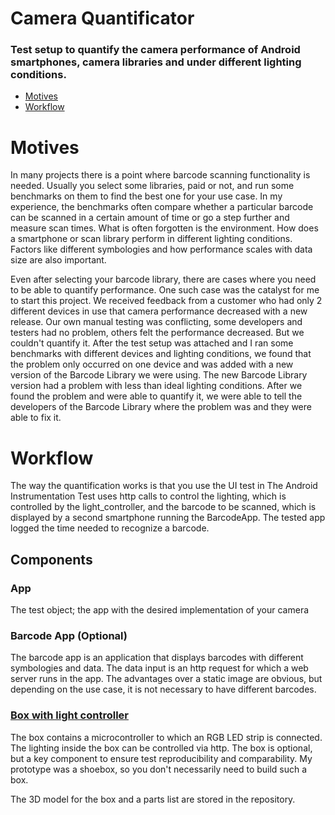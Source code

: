 # Camera Quantificator
### Test setup to quantify the camera performance of Android smartphones, camera libraries and under different lighting conditions.

- [Motives](#motives)
- [Workflow](#workflow)

# Motives

In many projects there is a point where barcode scanning functionality is needed.
Usually you select some libraries, paid or not, and run some benchmarks on them to find the best one for your use case.
In my experience, the benchmarks often compare whether a particular barcode can be scanned in a certain amount of time or go a step further and measure scan times.
What is often forgotten is the environment. How does a smartphone or scan library perform in different lighting conditions.
Factors like different symbologies and how performance scales with data size are also important.

Even after selecting your barcode library, there are cases where you need to be able to quantify performance.
One such case was the catalyst for me to start this project.
We received feedback from a customer who had only 2 different devices in use that camera performance decreased with a new release.
Our own manual testing was conflicting, some developers and testers had no problem, others felt the performance decreased.
But we couldn't quantify it.
After the test setup was attached and I ran some benchmarks with different devices and lighting conditions, we found that the problem only occurred on one device and was added with a new version of the Barcode Library we were using.
The new Barcode Library version had a problem with less than ideal lighting conditions.
After we found the problem and were able to quantify it, we were able to tell the developers of the Barcode Library where the problem was and they were able to fix it.

# Workflow

The way the quantification works is that you use the UI test in The Android Instrumentation Test uses http calls to control the lighting, which is controlled by the light_controller, and the barcode to be scanned, which is displayed by a second smartphone running the BarcodeApp. The tested app logged the time needed to recognize a barcode.

## Components

### App

The test object; the app with the desired implementation of your camera

### Barcode App (Optional)

The barcode app is an application that displays barcodes with different symbologies and data. The data input is an http request for which a web server runs in the app.
The advantages over a static image are obvious, but depending on the use case, it is not necessary to have different barcodes.

### [Box with light controller](box/light_controller.md)

The box contains a microcontroller to which an RGB LED strip is connected. The lighting inside the box can be controlled via http. The box is optional, but a key component to ensure test reproducibility and comparability. My prototype was a shoebox, so you don't necessarily need to build such a box.

The 3D model for the box and a parts list are stored in the repository. 
